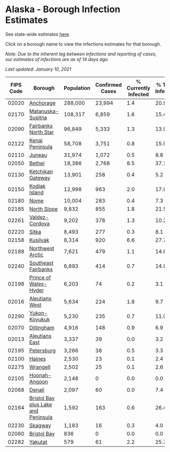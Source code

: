 # Alaska - Borough Infection Estimates

See state-wide estimates [here](/infections/us-ak).

Click on a borough name to view the infections estimates for that borough.

*Note: Due to the inherent lag between infections and reporting of cases, our estimates of infections are as of 14 days ago.*

*Last updated: January 10, 2021*

|   FIPS Code |                                                                    Borough |   Population |   Confirmed Cases |   % Currently Infected |   % Total Infected |
|-------------|----------------------------------------------------------------------------|--------------|-------------------|------------------------|--------------------|
|       02020 |                                                     [Anchorage](anchorage) |      288,000 |            23,994 |                    1.4 |               20.9 |
|       02170 |                                     [Matanuska-Susitna](matanuska-susitna) |      108,317 |             6,859 |                    1.6 |               15.4 |
|       02090 |                               [Fairbanks North Star](fairbanks-north-star) |       96,849 |             5,333 |                    1.3 |               13.9 |
|       02122 |                                         [Kenai Peninsula](kenai-peninsula) |       58,708 |             3,751 |                    0.8 |               15.9 |
|       02110 |                                                           [Juneau](juneau) |       31,974 |             1,072 |                    0.5 |                8.8 |
|       02050 |                                                           [Bethel](bethel) |       18,386 |             2,768 |                    8.5 |               37.1 |
|       02130 |                                     [Ketchikan Gateway](ketchikan-gateway) |       13,901 |               258 |                    0.4 |                5.2 |
|       02150 |                                             [Kodiak Island](kodiak-island) |       12,998 |               963 |                    2.0 |               17.8 |
|       02180 |                                                               [Nome](nome) |       10,004 |               283 |                    0.4 |                7.3 |
|       02185 |                                                 [North Slope](north-slope) |        9,832 |               855 |                    1.8 |               21.5 |
|       02261 |                                           [Valdez-Cordova](valdez-cordova) |        9,202 |               378 |                    1.3 |               10.2 |
|       02220 |                                                             [Sitka](sitka) |        8,493 |               277 |                    0.3 |                8.1 |
|       02158 |                                                       [Kusilvak](kusilvak) |        8,314 |               920 |                    6.6 |               27.7 |
|       02188 |                                       [Northwest Arctic](northwest-arctic) |        7,621 |               479 |                    1.1 |               14.6 |
|       02240 |                                 [Southeast Fairbanks](southeast-fairbanks) |        6,893 |               414 |                    0.7 |               14.9 |
|       02198 |                             [Prince of Wales-Hyder](prince-of-wales-hyder) |        6,203 |                74 |                    0.2 |                3.1 |
|       02016 |                                           [Aleutians West](aleutians-west) |        5,634 |               224 |                    1.8 |                9.7 |
|       02290 |                                             [Yukon-Koyukuk](yukon-koyukuk) |        5,230 |               235 |                    0.7 |               11.0 |
|       02070 |                                                   [Dillingham](dillingham) |        4,916 |               148 |                    0.9 |                6.9 |
|       02013 |                                           [Aleutians East](aleutians-east) |        3,337 |                39 |                    0.0 |                3.2 |
|       02195 |                                                   [Petersburg](petersburg) |        3,266 |                38 |                    0.5 |                3.3 |
|       02100 |                                                           [Haines](haines) |        2,530 |                23 |                    0.1 |                2.4 |
|       02275 |                                                       [Wrangell](wrangell) |        2,502 |                25 |                    0.1 |                2.6 |
|       02105 |                                             [Hoonah-Angoon](hoonah-angoon) |        2,148 |                 0 |                    0.0 |                0.0 |
|       02068 |                                                           [Denali](denali) |        2,097 |                60 |                    0.0 |                7.4 |
|       02164 | [Bristol Bay plus Lake and Peninsula](bristol-bay-plus-lake-and-peninsula) |        1,592 |               163 |                    0.6 |               26.4 |
|       02230 |                                                         [Skagway](skagway) |        1,183 |                16 |                    0.3 |                4.0 |
|       02060 |                                                 [Bristol Bay](bristol-bay) |          836 |                 0 |                    0.0 |                0.0 |
|       02282 |                                                         [Yakutat](yakutat) |          579 |                61 |                    2.2 |               25.7 |
